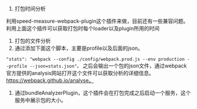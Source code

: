 1. 打包时间分析

利用speed-measure-webpack-plugin这个插件来做，目前还有一些兼容问题。
利用上面这个插件可以获取打包时每个loader以及plugin所用的时间

1. 打包的文件分析
2. 通过添加下面这个脚本，主要是profile以及后面的json。

`"stats": "webpack --config ./config/webpack.prod.js --env production --profile --json=stats.json"。`
之后会输出一个包的json文件，通过webpack官方提供的analysis网站打开这个文件可以获取分析的详细信息。https://webpack.github.io/analyse。

1. 通过bundleAnalyzerPlugin，这个插件会在打包完成之后启动一个服务，这个服务中展示包的大小。
